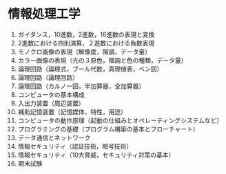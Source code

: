 # 情報処理工学


1.  ガイダンス，10進数，2進数，16進数の表現と変換
2.  2進数における四則演算，２進数における負数表現
3.  モノクロ画像の表現（解像度，階調，データ量）
4.  カラー画像の表現（光の３原色，階調と色の種類，データ量）
5.  論理回路（論理式，ブール代数，真理値表，ベン図）
6.  論理回路（論理回路）
7.  論理回路（カルノー図，半加算器，全加算器）
8.  コンピュータの基本構成
9.  入出力装置（周辺装置）
10. 補助記憶装置（記憶媒体，特性，用途）
11. コンピュータの動作原理（起動の仕組みとオペレーティングシステムなど）
12. プログラミングの基礎（プログラム構築の基本とフローチャート）
13. データ通信とネットワーク
14. 情報セキュリティ（認証技術，暗号技術）
15. 情報セキュリティ（10大脅威，セキュリティ対策の基本）
16. 期末試験
